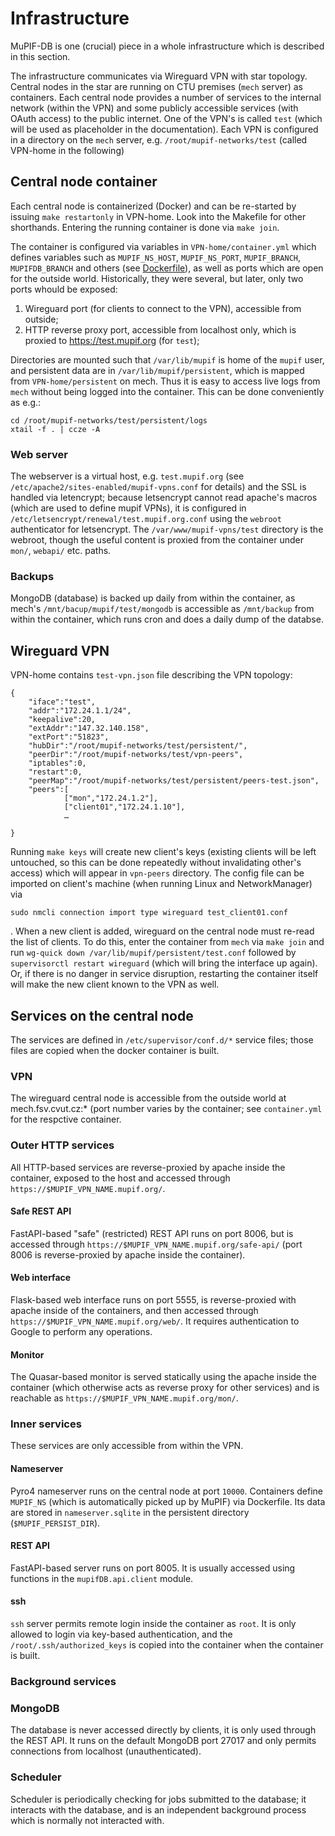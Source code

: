 # Infrastructure

MuPIF-DB is one (crucial) piece in a whole infrastructure which is described in this section.

The infrastructure communicates via Wireguard VPN with star topology. Central nodes in the star are running on CTU premises (`mech` server) as containers. Each central node provides a number of services to the internal network (within the VPN) and some publicly accessible services (with OAuth access) to the public internet. One of the VPN's is called `test` (which will be used as placeholder in the documentation). Each VPN is configured in a directory on the `mech` server, e.g. `/root/mupif-networks/test` (called VPN-home in the following)

## Central node container

Each central node is containerized (Docker) and can be re-started by issuing `make restartonly` in VPN-home. Look into the Makefile for other shorthands. Entering the running container is done via `make join`.

The container is configured via variables in `VPN-home/container.yml` which defines variables such as `MUPIF_NS_HOST`, `MUPIF_NS_PORT`, `MUPIF_BRANCH`, `MUPIFDB_BRANCH` and others (see [Dockerfile](https://github.com/mupif/infrastructure-docker/blob/main/Dockerfile)), as well as ports which are open for the outside world. Historically, they were several, but later, only two ports whould be exposed:

1. Wireguard port (for clients to connect to the VPN), accessible from outside;
2. HTTP reverse proxy port, accessible from localhost only, which is proxied to https://test.mupif.org (for `test`);

Directories are mounted such that `/var/lib/mupif` is home of the `mupif` user, and persistent data are in `/var/lib/mupif/persistent`, which is mapped from `VPN-home/persistent` on mech. Thus it is easy to access live logs from `mech` without being logged into the container. This can be done conveniently as e.g.:

    cd /root/mupif-networks/test/persistent/logs
    xtail -f . | ccze -A



### Web server

The webserver is a virtual host, e.g. `test.mupif.org` (see `/etc/apache2/sites-enabled/mupif-vpns.conf` for details) and the SSL is handled via letencrypt; because letsencrypt cannot read apache's macros (which are used to define mupif VPNs), it is configured in `/etc/letsencrypt/renewal/test.mupif.org.conf` using the `webroot` authenticator for letsencrypt. The `/var/www/mupif-vpns/test` directory is the webroot, though the useful content is proxied from the container under `mon/`, `webapi/` etc. paths.

### Backups

MongoDB (database) is backed up daily from within the container, as mech's `/mnt/bacup/mupif/test/mongodb` is accessible as `/mnt/backup` from within the container, which runs cron and does a daily dump of the databse.

## Wireguard VPN

VPN-home contains `test-vpn.json` file describing the VPN topology:


    {
        "iface":"test",
        "addr":"172.24.1.1/24",
        "keepalive":20,
        "extAddr":"147.32.140.158",
        "extPort":"51823",
        "hubDir":"/root/mupif-networks/test/persistent/",
        "peerDir":"/root/mupif-networks/test/vpn-peers",
        "iptables":0,
        "restart":0,
        "peerMap":"/root/mupif-networks/test/persistent/peers-test.json",
        "peers":[
                ["mon","172.24.1.2"],
                ["client01","172.24.1.10"],
                …

    }

Running `make keys` will create new client's keys (existing clients will be left untouched, so this can be done repeatedly without invalidating other's access) which will appear in `vpn-peers` directory. The config file can be imported on client's machine (when running Linux and NetworkManager) via

    sudo nmcli connection import type wireguard test_client01.conf

. When a new client is added, wireguard on the central node must re-read the list of clients. To do this, enter the container from `mech` via `make join` and run `wg-quick down /var/lib/mupif/persistent/test.conf` followed by `supervisorctl restart wireguard` (which will bring the interface up again). Or, if there is no danger in service disruption, restarting the container itself will make the new client known to the VPN as well.


## Services on the central node

The services are defined in `/etc/supervisor/conf.d/*` service files; those files are copied when the docker container is built.

### VPN

The wireguard central node is accessible from the outside world at mech.fsv.cvut.cz:* (port number varies by the container; see `container.yml` for the respctive container.

### Outer HTTP services

All HTTP-based services are reverse-proxied by apache inside the container, exposed to the host and accessed through `https://$MUPIF_VPN_NAME.mupif.org/`.

#### Safe REST API

FastAPI-based "safe" (restricted) REST API runs on port 8006, but is accessed through `https://$MUPIF_VPN_NAME.mupif.org/safe-api/` (port 8006 is reverse-proxied by apache inside the container).

#### Web interface

Flask-based web interface runs on port 5555, is reverse-proxied with apache inside of the containers, and then accessed through `https://$MUPIF_VPN_NAME.mupif.org/web/`. It requires authentication to Google to perform any operations.

#### Monitor

The Quasar-based monitor is served statically using the apache inside the container (which otherwise acts as reverse proxy for other services) and is reachable as `https://$MUPIF_VPN_NAME.mupif.org/mon/`.

### Inner services

These services are only accessible from within the VPN.

#### Nameserver

Pyro4 nameserver runs on the central node at port `10000`. Containers define `MUPIF_NS` (which is automatically picked up by MuPIF) via Dockerfile. Its data are stored in `nameserver.sqlite` in the persistent directory (`$MUPIF_PERSIST_DIR`).

#### REST API

FastAPI-based server runs on port 8005. It is usually accessed using functions in the `mupifDB.api.client` module.

#### ssh

`ssh` server permits remote login inside the container as `root`. It is only allowed to login via key-based authentication, and the `/root/.ssh/authorized_keys` is copied into the container when the container is built.

### Background services

### MongoDB

The database is never accessed directly by clients, it is only used through the REST API. It runs on the default MongoDB port 27017 and only permits connections from localhost (unauthenticated).

### Scheduler

Scheduler is periodically checking for jobs submitted to the database; it interacts with the database, and is an independent background process which is normally not interacted with.

